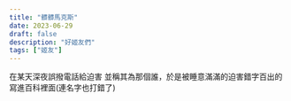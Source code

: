 ```yaml
---
title: "髒髒馬克斯"
date: 2023-06-29
draft: false
description: "好姬友們"
tags: ["姬友"]
---
```


在某天深夜誤撥電話給迫害 並稱其為那個誰，於是被睡意滿滿的迫害錯字百出的寫進百科裡面(連名字也打錯了)